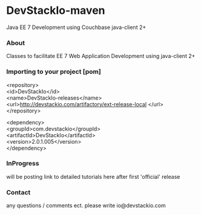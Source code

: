DevStackIo-maven
==========

Java EE 7 Development using Couchbase java-client 2+

<h3>About</h3>
Classes to facilitate EE 7 Web Application Development using java-client 2+

<h3>Importing to your project [pom]</h3>

&lt;repository&gt;<br />
	&lt;id&gt;DevStackIo&lt;/id&gt;<br />
	&lt;name&gt;DevStackIo-releases&lt;/name&gt;<br />
	&lt;url&gt;http://devstackio.com/artifactory/ext-release-local &lt;/url&gt;<br />
&lt;/repository&gt;<br />

&lt;dependency&gt;<br />
	&lt;groupId&gt;com.devstackio&lt;/groupId&gt;<br />
	&lt;artifactId&gt;DevStackIo&lt;/artifactId&gt;<br />
	&lt;version&gt;2.0.1.005&lt;/version&gt;<br />
&lt;/dependency&gt;

<h3>InProgress</h3>
will be posting link to detailed tutorials here after first 'official' release

<h3>Contact</h3>
any questions / comments ect. please write io@devstackio.com
